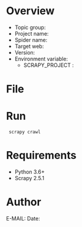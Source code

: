 # Overview
 - Topic group: 
 - Project name: 
 - Spider name: 
 - Target web: 
 - Version: 
 - Environment variable: 
	 - SCRAPY_PROJECT : 
# File

# Run
	 scrapy crawl 
# Requirements
 - Python 3.6+
 - Scrapy 2.5.1
# Author
E-MAIL: 
Date: 